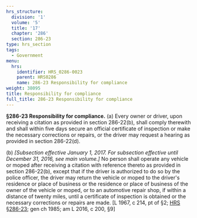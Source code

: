 ```yaml
---
hrs_structure:
  division: '1'
  volume: '5'
  title: '17'
  chapter: '286'
  section: 286-23
type: hrs_section
tags:
  - Government
menu:
  hrs:
    identifier: HRS_0286-0023
    parent: HRS0286
    name: 286-23 Responsibility for compliance
weight: 38095
title: Responsibility for compliance
full_title: 286-23 Responsibility for compliance
---
```

**§286-23 Responsibility for compliance.** (a) Every owner or driver, upon receiving a citation as provided in section 286-22(b), shall comply therewith and shall within five days secure an official certificate of inspection or make the necessary corrections or repairs, or the driver may request a hearing as provided in section 286-22(d).

(b) _[Subsection effective January 1, 2017\. For subsection effective until December 31, 2016, see main volume.]_ No person shall operate any vehicle or moped after receiving a citation with reference thereto as provided in section 286-22(b), except that if the driver is authorized to do so by the police officer, the driver may return the vehicle or moped to the driver's residence or place of business or the residence or place of business of the owner of the vehicle or moped, or to an automotive repair shop, if within a distance of twenty miles, until a certificate of inspection is obtained or the necessary corrections or repairs are made. [L 1967, c 214, pt of §2; [HRS §286-23](/title-17/chapter-286/section-286-23/); gen ch 1985; am L 2016, c 200, §9]
